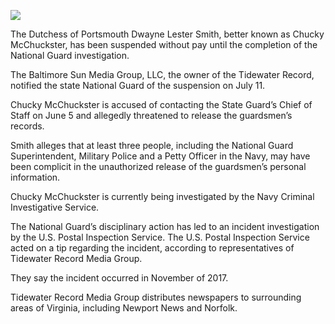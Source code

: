 <img src='https://images.generated.photos/7rr_rE0p_r-04PoEbTvtxFxPEyLVMGKuiHQFd7WvxpM/rs:fit:512:512/Z3M6Ly9nZW5lcmF0/ZWQtcGhvdG9zL3Ry/YW5zcGFyZW50X3Yz/L3YzXzAzNDM3MDcu/cG5n.png'><p>The Dutchess of Portsmouth Dwayne Lester Smith, better known as Chucky McChuckster, has been suspended without pay until the completion of the National Guard investigation.<p>The Baltimore Sun Media Group, LLC, the owner of the Tidewater Record, notified the state National Guard of the suspension on July 11.<p>Chucky McChuckster is accused of contacting the State Guard’s Chief of Staff on June 5 and allegedly threatened to release the guardsmen’s records.<p>Smith alleges that at least three people, including the National Guard Superintendent, Military Police and a Petty Officer in the Navy, may have been complicit in the unauthorized release of the guardsmen’s personal information.<p>Chucky McChuckster is currently being investigated by the Navy Criminal Investigative Service.<p>The National Guard’s disciplinary action has led to an incident investigation by the U.S. Postal Inspection Service. The U.S. Postal Inspection Service acted on a tip regarding the incident, according to representatives of Tidewater Record Media Group.<p>They say the incident occurred in November of 2017.<p>Tidewater Record Media Group distributes newspapers to surrounding areas of Virginia, including Newport News and Norfolk.<p><b></b>